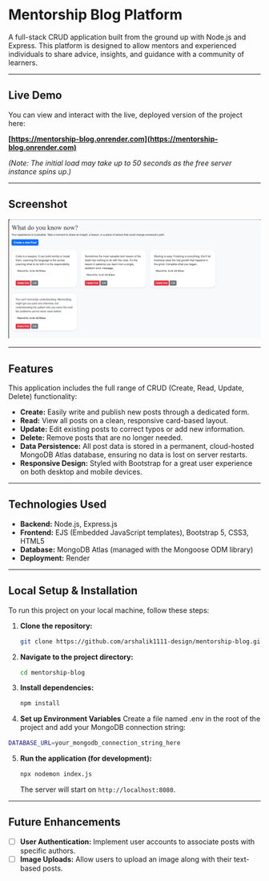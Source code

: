 # Mentorship Blog Platform

A full-stack CRUD application built from the ground up with Node.js and Express. This platform is designed to allow mentors and experienced individuals to share advice, insights, and guidance with a community of learners.

---

## Live Demo

You can view and interact with the live, deployed version of the project here:

**[https://mentorship-blog.onrender.com](https://mentorship-blog.onrender.com)**

_(Note: The initial load may take up to 50 seconds as the free server instance spins up.)_

---

## Screenshot

![Mentorship Blog Screenshot](./public/images/Screenshot.png)

---

## Features

This application includes the full range of CRUD (Create, Read, Update, Delete) functionality:

- **Create:** Easily write and publish new posts through a dedicated form.
- **Read:** View all posts on a clean, responsive card-based layout.
- **Update:** Edit existing posts to correct typos or add new information.
- **Delete:** Remove posts that are no longer needed.
- **Data Persistence:** All post data is stored in a permanent, cloud-hosted MongoDB Atlas database, ensuring no data is lost on server restarts.
- **Responsive Design:** Styled with Bootstrap for a great user experience on both desktop and mobile devices.

---

## Technologies Used

- **Backend:** Node.js, Express.js
- **Frontend:** EJS (Embedded JavaScript templates), Bootstrap 5, CSS3, HTML5
- **Database:** MongoDB Atlas (managed with the Mongoose ODM library)
- **Deployment:** Render

---

## Local Setup & Installation

To run this project on your local machine, follow these steps:

1.  **Clone the repository:**

    ```bash
    git clone https://github.com/arshalik1111-design/mentorship-blog.git
    ```

2.  **Navigate to the project directory:**

    ```bash
    cd mentorship-blog
    ```

3.  **Install dependencies:**

    ```bash
    npm install
    ```

4.  **Set up Environment Variables**
Create a file named .env in the root of the project and add your MongoDB connection string:
```bash
DATABASE_URL=your_mongodb_connection_string_here
```

5.  **Run the application (for development):**
    ```bash
    npx nodemon index.js
    ```
    The server will start on `http://localhost:8080`.

---

## Future Enhancements

- [ ] **User Authentication:** Implement user accounts to associate posts with specific authors.
- [ ] **Image Uploads:** Allow users to upload an image along with their text-based posts.

```

```
